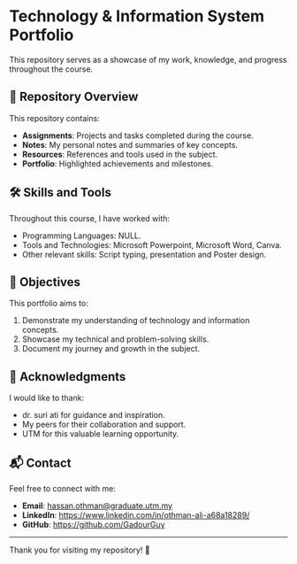 # Technology & Information System Portfolio

This repository serves as a showcase of my work, knowledge, and progress throughout the course.

## 📂 Repository Overview
This repository contains:
- **Assignments**: Projects and tasks completed during the course.
- **Notes**: My personal notes and summaries of key concepts.
- **Resources**: References and tools used in the subject.
- **Portfolio**: Highlighted achievements and milestones.

## 🛠️ Skills and Tools
Throughout this course, I have worked with:
- Programming Languages: NULL.
- Tools and Technologies: Microsoft Powerpoint, Microsoft Word, Canva.
- Other relevant skills: Script typing, presentation and Poster design.

## 📜 Objectives
This portfolio aims to:
1. Demonstrate my understanding of technology and information concepts.
2. Showcase my technical and problem-solving skills.
3. Document my journey and growth in the subject.

## 🤝 Acknowledgments
I would like to thank:
- dr. suri ati for guidance and inspiration.
- My peers for their collaboration and support.
- UTM for this valuable learning opportunity.

## 📬 Contact
Feel free to connect with me:
- **Email**: hassan.othman@graduate.utm.my
- **LinkedIn**: https://www.linkedin.com/in/othman-ali-a68a18289/
- **GitHub**: https://github.com/GadourGuy

---
Thank you for visiting my repository! 🙌
